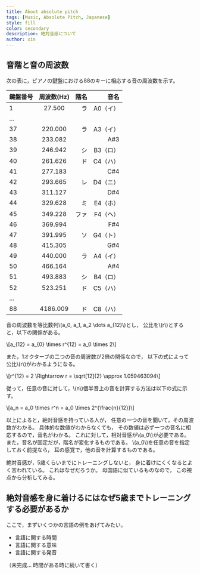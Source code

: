 ```yaml
---
title: About absolute pitch
tags: [Music, Absolute Pitch, Japanese]
style: fill
color: secondary
description: 絶対音感について
author: xin
---
```


## 音階と音の周波数

次の表に，ピアノの鍵盤における88のキーに相応する音の周波数を示す。

| 鍵盤番号      | 周波数(Hz)      | 階名   | 音名     |
| ------------- | :-------------: | -----: | -------: |
| 1             | 27.500          | ラ     | A0（イ） |
| …             |                 |        |          |
| 37            | 220.000         | ラ     | A3（イ） |
| 38            | 233.082         |        | A#3      |
| 39            | 246.942         | シ     | B3（ロ） |
| 40            | 261.626         | ド     | C4（ハ） |
| 41            | 277.183         |        | C#4      |
| 42            | 293.665         | レ     | D4（ニ） |
| 43            | 311.127         |        | D#4      |
| 44            | 329.628         | ミ     | E4（ホ） |
| 45            | 349.228         | ファ   | F4（ヘ） |
| 46            | 369.994         |        | F#4      |
| 47            | 391.995         | ソ     | G4（ト） |
| 48            | 415.305         |        | G#4      |
| 49            | 440.000         | ラ     | A4（イ） |
| 50            | 466.164         |        | A#4      |
| 51            | 493.883         | シ     | B4（ロ） |
| 52            | 523.251         | ド     | C5（ハ） |
| …             |                 |        |          |
| 88            | 4186.009        | ド     | C8（ハ） |

音の周波数を等比数列\\\(a_0, a_1, a_2 \dots a_{12}\\\)とし，
公比を\\\(r\\\)とすると，以下の関係がある。

\\\[a_{12} = a_{0} \times r^{12} =  a_0 \times 2\\\]

また，1オクターブの二つの音の周波数が2倍の関係なので，
以下の式によって公比\\\(r\\\)がわかるようになる。

\\\[r^{12} = 2 \Rightarrow r = \sqrt[12]{2} \approx 1.059463094\\\]

従って，任意の音に対して，\\\(n\\\)個半音上の音を計算する方法は以下の式に示す。

\\\[a_n = a_0 \times r^n = a_0 \times 2^{\frac{n}{12}}\\\]

以上によると，絶対音感を持っている人が，
任意の一つの音を聞いて，その周波数がわかる。
具体的な数値がわからなくても，
その数値は必ず一つの音名に相応するので，音名がわかる。
これに対して，相対音感が\\\(a_0\\\)が必要である。
また，音名が固定だが，階名が変化するものである。
\\\(a_0\\\)を任意の音を指定しておく前提なら，
耳の感覚で，他の音を計算するものである。

絶対音感が，5歳くらいまでにトレーニングしないと，
身に着けにくくなるとよく言われている。
これはなぜだろうか。
母国語に似ているものなので，
この視点から分析してみる。

## 絶対音感を身に着けるにはなぜ5歳までトレーニングする必要があるか

ここで，まずいくつかの言語の例をあげてみたい。

- 言語に関する時間
- 言語に関する意味
- 言語に関する発音

（未完成... 時間がある時に続いて書く）

